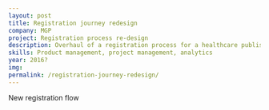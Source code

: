 ```yaml
---
layout: post
title: Registration journey redesign
company: MGP 
project: Registration process re-design
description: Overhaul of a registration process for a healthcare publisher
skills: Product management, project management, analytics
year: 2016?
img:
permalink: /registration-journey-redesign/
---
```


New registration flow
